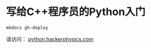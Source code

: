 # 写给C++程序员的Python入门

```
mkdocs gh-deploy
```

请访问： [python.hackerphysics.com](python.hackerphysics.com)